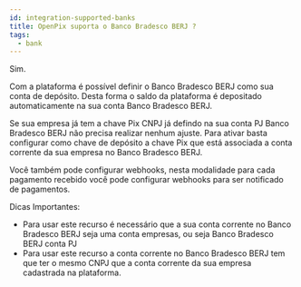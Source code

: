 ```yaml
---
id: integration-supported-banks
title: OpenPix suporta o Banco Bradesco BERJ ?
tags:
  - bank
---
```


Sim.

Com a plataforma é possível definir o Banco Bradesco BERJ como sua conta de depósito. Desta forma o saldo da plataforma é depositado automaticamente na sua conta Banco Bradesco BERJ.

Se sua empresa já tem a chave Pix CNPJ já defindo na sua conta PJ Banco Bradesco BERJ não precisa realizar nenhum ajuste. Para ativar basta configurar como chave de depósito a chave Pix que está associada a conta corrente da sua empresa no Banco Bradesco BERJ.

Você também pode configurar webhooks, nesta modalidade para cada pagamento recebido você pode configurar webhooks para ser notificado de pagamentos.

Dicas Importantes:

- Para usar este recurso é necessário que a sua conta corrente no Banco Bradesco BERJ seja uma conta empresas, ou seja Banco Bradesco BERJ conta PJ
- Para usar este recurso a conta corrente no Banco Bradesco BERJ tem que ter o mesmo CNPJ que a conta corrente da sua empresa cadastrada na plataforma.
